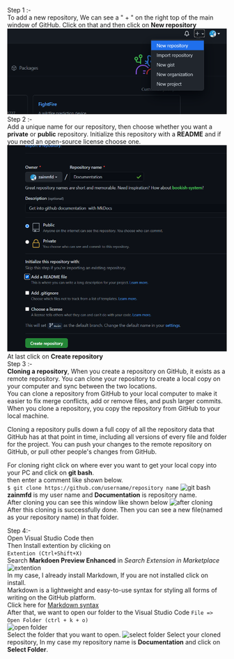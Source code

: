
 
 Step 1 :-   
 To add a new repository, We can see a " + " on the right top of the main window of GitHub. Click on that and then click on **New repository**  
 ![add repo](img/add_repo.png)  
 Step 2 :-  
 Add a unique name for our repository, then choose whether you want a **private** or **public** repository. Initialize this repository with a **README** and if you need an open-source license choose one. 
 ![main info page of repo](img/main_of_repo.png)  
 At last click on **Create repository**  
 Step 3 :-  
 **Cloning a repository**, When you create a repository on GitHub, it exists as a remote repository. You can clone your repository to create a local copy on your computer and sync between the two locations.  
 You can clone a repository from GitHub to your local computer to make it easier to fix merge conflicts, add or remove files, and push larger commits. When you clone a repository, you copy the repository from GitHub to your local machine.  

Cloning a repository pulls down a full copy of all the repository data that GitHub has at that point in time, including all versions of every file and folder for the project. You can push your changes to the remote repository on GitHub, or pull other people's changes from GitHub.

For cloning right click on where ever you want to get your local copy into your PC and click on **git bash**.  
then enter a comment like shown below.  
```$ git clone https://github.com/username/repository name```
![git bash](img/git_bash.png)  
**zainmfd** is my user name and **Documentation** is repository name.  
After cloning you can see this window like shown below
![after cloning](img/after_cloning.png)  
After this cloning is successfully done. Then you can see a new file(named as your repository name) in that folder.  

Step 4:-  
Open Visual Studio Code then  
Then Install extention by clicking on   
```Extention (Ctrl+Shift+X)```  
Search **Markdoen Preview Enhanced** in *Search Extension in Marketplace*  
![extention](img/extention.png)   
In my case, I already install Markdown, If you are not installed click on install.  
Markdown is a lightweight and easy-to-use syntax for styling all forms of writing on the GitHub platform.  
Click here for [Markdown syntax](https://guides.github.com/features/mastering-markdown/)  
After that, we want to open our folder to the Visual Studio Code
```File => Open Folder (ctrl + k + o)```  
![open folder](img/open_folder.png)  
Select the folder that you want to open.
![select folder](img/select_folder.png)
Select your cloned repository, In my case my repository name is **Documentation** and click on **Select Folder**.  
